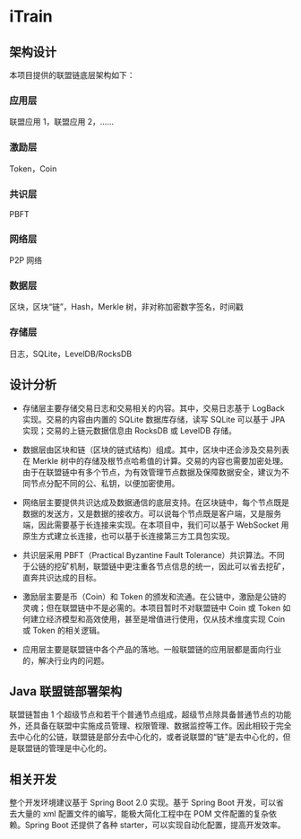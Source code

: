# iTrain

## 架构设计
本项目提供的联盟链底层架构如下：

### 应用层
联盟应用 1，联盟应用 2，……
### 激励层
Token，Coin
### 共识层
PBFT
### 网络层
P2P 网络
### 数据层
区块，区块“链”，Hash，Merkle 树，非对称加密数字签名，时间戳
### 存储层
日志，SQLite，LevelDB/RocksDB

## 设计分析

- 存储层主要存储交易日志和交易相关的内容。其中，交易日志基于 LogBack 实现。交易的内容由内置的 SQLite 数据库存储，读写 SQLite 可以基于 JPA 实现；交易的上链元数据信息由 RocksDB 或 LevelDB 存储。

- 数据层由区块和链（区块的链式结构）组成。其中，区块中还会涉及交易列表在 Merkle 树中的存储及根节点哈希值的计算。交易的内容也需要加密处理。由于在联盟链中有多个节点，为有效管理节点数据及保障数据安全，建议为不同节点分配不同的公、私钥，以便加密使用。

- 网络层主要提供共识达成及数据通信的底层支持。在区块链中，每个节点既是数据的发送方，又是数据的接收方。可以说每个节点既是客户端，又是服务端，因此需要基于长连接来实现。在本项目中，我们可以基于 WebSocket 用原生方式建立长连接，也可以基于长连接第三方工具包实现。

- 共识层采用 PBFT（Practical Byzantine Fault Tolerance）共识算法。不同于公链的挖矿机制，联盟链中更注重各节点信息的统一，因此可以省去挖矿，直奔共识达成的目标。

- 激励层主要是币（Coin）和 Token 的颁发和流通。在公链中，激励是公链的灵魂；但在联盟链中不是必需的。本项目暂时不对联盟链中 Coin 或 Token 如何建立经济模型和高效使用，甚至是增值进行使用，仅从技术维度实现 Coin 或 Token 的相关逻辑。

- 应用层主要是联盟链中各个产品的落地。一般联盟链的应用层都是面向行业的，解决行业内的问题。

## Java 联盟链部署架构

联盟链暂由 1 个超级节点和若干个普通节点组成，超级节点除具备普通节点的功能外，还具备在联盟中实施成员管理、权限管理、数据监控等工作。因此相较于完全去中心化的公链，联盟链是部分去中心化的，或者说联盟的“链”是去中心化的，但是联盟链的管理是中心化的。

## 相关开发
整个开发环境建议基于 Spring Boot 2.0 实现。基于 Spring Boot 开发，可以省去大量的 xml 配置文件的编写，能极大简化工程中在 POM 文件配置的复杂依赖。Spring Boot 还提供了各种 starter，可以实现自动化配置，提高开发效率。
